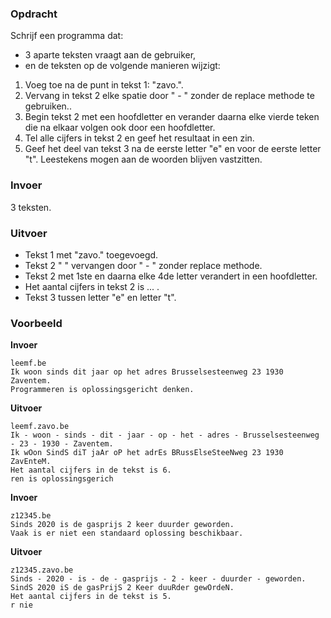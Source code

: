 ### Opdracht

Schrijf een programma dat:  
- 3 aparte teksten vraagt aan de gebruiker,  
- en de teksten op de volgende manieren wijzigt:

1. Voeg toe na de punt in tekst 1: "zavo.".
2. Vervang in tekst 2 elke spatie door " - " zonder de replace methode te gebruiken..
3. Begin tekst 2 met een hoofdletter en verander daarna elke vierde teken die na elkaar volgen ook door een hoofdletter.
4. Tel alle cijfers in tekst 2 en geef het resultaat in een zin.
5. Geef het deel van tekst 3 na de eerste letter "e" en voor de eerste letter "t".
Leestekens mogen aan de woorden blijven vastzitten.

### Invoer

3 teksten.

### Uitvoer

* Tekst 1 met "zavo." toegevoegd. 
* Tekst 2 " " vervangen door " - " zonder replace methode.
* Tekst 2 met 1ste en daarna elke 4de letter verandert in een hoofdletter.
* Het aantal cijfers in tekst 2 is ... .
* Tekst 3 tussen letter "e" en letter "t".

### Voorbeeld

**Invoer**
    
    leemf.be
    Ik woon sinds dit jaar op het adres Brusselsesteenweg 23 1930 Zaventem.
    Programmeren is oplossingsgericht denken.

**Uitvoer**

    leemf.zavo.be
    Ik - woon - sinds - dit - jaar - op - het - adres - Brusselsesteenweg - 23 - 1930 - Zaventem.
    Ik wOon SindS diT jaAr oP het adrEs BRussElseSteeNweg 23 1930 ZavEnteM.
    Het aantal cijfers in de tekst is 6.
    ren is oplossingsgerich
   
   
**Invoer**
    
    z12345.be
    Sinds 2020 is de gasprijs 2 keer duurder geworden.
    Vaak is er niet een standaard oplossing beschikbaar.

**Uitvoer**

    z12345.zavo.be
    Sinds - 2020 - is - de - gasprijs - 2 - keer - duurder - geworden.
    SindS 2020 iS de gasPrijS 2 Keer duuRder gewOrdeN.
    Het aantal cijfers in de tekst is 5.
    r nie

